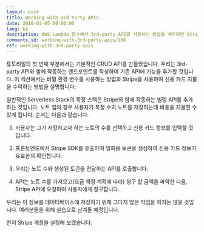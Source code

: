 ```yaml
---
layout: post
title: Working with 3rd Party APIs
date: 2018-03-05 00:00:00
lang: ko
description: AWS Lambda 함수에서 3rd-party API를 사용하는 방법을 배우려면 Stripe을 사용하여 결제 API를 작성해야합니다.
comments_id: working-with-3rd-party-apis/168
ref: working-with-3rd-party-apis
---
```


튜토리얼의 첫 번째 부분에서는 기본적인 CRUD API를 만들었습니다. 우리는 3rd-party API와 함께 작동하는 엔드포인트를 작성하여 기존 API에 기능을 추가할 것입니다. 이 섹션에서는 비밀 환경 변수를 사용하는 방법과 Stripe을 사용하여 신용 카드 지불을 수락하는 방법을 설명합니다.

일반적인 Serverless Stack의 확장 스택은 Stripe와 함께 작동하는 빌링 API를 추가하는 것입니다. 노트 앱의 경우 사용자가 특정 수의 노트를 저장하는데 비용을 지불할 수있게 됩니다. 순서는 다음과 같습니다.

1. 사용자는 그가 저장하고자 하는 노트의 수를 선택하고 신용 카드 정보를 입력할 것입니다.

2. 프론트엔드에서 Stripe SDK를 호출하여 일회용 토큰을 생성하여 신용 카드 정보가 유효한지 확인합니다.

3. 우리는 노트 수와 생성된 토큰을 전달하는 API를 호출합니다.

4. API는 노트 수를 가져오고(요금 책정 계획에 따라) 청구 할 금액을 파악한 다음, Stripe API에 요청하여 사용자에게 청구합니다.

우리는 이 정보를 데이터베이스에 저장하기 위해 그다지 많은 작업을 하지는 않을 것입니다. 여러분들을 위해 실습으로 남겨둘 예정입니다.

먼저 Stripe 계정을 설정해 보겠습니다.

